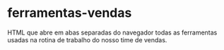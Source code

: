 # ferramentas-vendas
HTML que abre em abas separadas do navegador todas as ferramentas usadas na rotina de trabalho do nosso time de vendas.
